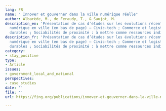 ```yaml
---
lang: FR
name: " Innover et gouverner dans la ville numérique réelle"
author: Albarède, M., de Feraudy, T., & Saujot, M.
description_en: 'Présentation de cas d’études sur les évolutions récentes liées au
  numérique en ville (en bas de page) – Civic-tech ; Commerce et logistique ; mobilités
  durables ; Sociabilités de proximité : à mettre comme ressources individuelles'
description_fr: 'Présentation de cas d’études sur les évolutions récentes liées au
  numérique en ville (en bas de page) – Civic-tech ; Commerce et logistique ; mobilités
  durables ; Sociabilités de proximité : à mettre comme ressources individuelles'
category:
- stay_positive
type:
- Article
issues:
- government_local_and_national
perspectives:
- case_studies
date: ''
file: ''
url: https://fing.org/publications/innover-et-gouverner-dans-la-ville-numerique-reelle.html

---
```

